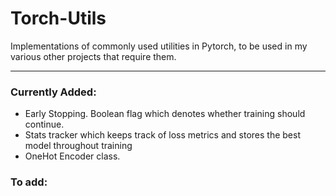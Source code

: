 # Torch-Utils
Implementations of commonly used utilities in Pytorch, to be used in my various other projects that require them.

---
### Currently Added: 
- Early Stopping. Boolean flag which denotes whether training should continue. 
- Stats tracker which keeps track of loss metrics and stores the best model throughout training
- OneHot Encoder class.

### To add:
